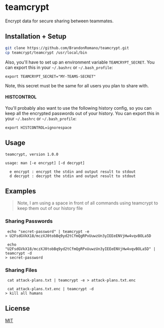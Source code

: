 # teamcrypt

Encrypt data for secure sharing between teammates.

## Installation + Setup

```sh
git clone https://github.com/BrandonRomano/teamcrypt.git
cp teamcrypt/teamcrypt /usr/local/bin
```

Also, you'll have to set up an environment variable `TEAMCRYPT_SECRET`.  You can export this in your `~/.bashrc` or `~/.bash_profile`:

```
export TEAMCRYPT_SECRET="MY-TEAMS-SECRET"
```

Note, this secret must be the same for all users you plan to share with.

#### HISTCONTROL

You'll probably also want to use the following history config, so you can keep all the encrypted passwords out of your history.  You can export this in your `~/.bashrc` or `~/.bash_profile`:

```
export HISTCONTROL=ignorespace
```

## Usage

```
teamcrypt, version 1.0.0

usage: man [-e encrypt] [-d decrypt]

  e encrypt : encrypt the stdin and output result to stdout
  d decrypt : decrypt the stdin and output result to stdout
```

## Examples

> Note, I am using a space in front of all commands using teamcrypt to keep them out of our history file

### Sharing Passwords

```
 echo "secret-password" | teamcrypt -e
> U2FsdGVkX18/mczXJ0tobBq9yd2tCfmQgRPxUuwzUn3yIEEeENVjHw4vqvBOLa5D
```

```
 echo "U2FsdGVkX18/mczXJ0tobBq9yd2tCfmQgRPxUuwzUn3yIEEeENVjHw4vqvBOLa5D" | teamcrypt -d
> secret-password
```

### Sharing Files

```
 cat attack-plans.txt | teamcrypt -e > attack-plans.txt.enc
```

```
 cat attack-plans.txt.enc | teamcrypt -d
> kill all humans
```

## License

[MIT](LICENSE.md)
